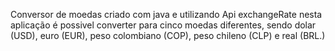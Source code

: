 Conversor de moedas criado com java e utilizando Api exchangeRate 
nesta aplicação é possivel converter para cinco moedas diferentes, sendo dolar (USD), euro (EUR), peso colombiano (COP), peso chileno (CLP) e real (BRL.)
